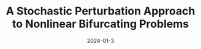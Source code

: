 ---
title: "A Stochastic Perturbation Approach to Nonlinear Bifurcating Problems"
collection: publications
permalink: /publication/2024-01-3-A-Stochastic-Perturbation-Approach-to-Nonlinear-Bifurcating-Problems
excerpt: 'arXiv:2402.16803'
paperurl: 'https://arxiv.org/abs/2402.16803'
date: 2024-01-3
item: 17
venue: 'arXiv:2402.16803'
paperurl: 'https://doi.org/10.48550/arXiv.2402.16803'
authors: 'Isabella Gonnella, Moaad Khamlich, Federico Pichi, Gianluigi Rozza'
pubsource: 'unpublished'
biblio: >
    @unpublished{GonnellaStochasticPerturbationApproach2024,\

    title = {A Stochastic Perturbation Approach to Nonlinear Bifurcating Problems},\
    
    author = {Gonnella, Isabella Carla and Khamlich, Moaad and Pichi, Federico and Rozza, Gianluigi},\
    
    year = {2024},\
    
    note = {arXiv:2402.16803},\
    
    eprint = {2402.16803},\
    
    publisher = {{arXiv}},\
    
    doi = {10.48550/arXiv.2402.16803},\
    
    archiveprefix = {arxiv}
    }
---